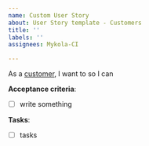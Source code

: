```yaml
---
name: Custom User Story
about: User Story template - Customers
title: ''
labels: ''
assignees: Mykola-CI

---
```


As a <ins>customer</ins>, I want to <ins></ins> so I can <ins></ins>

**Acceptance criteria**:
- [ ]  write something
<ins></ins>

**Tasks**:
- [ ] tasks
